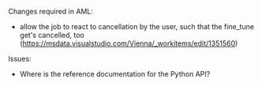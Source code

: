 Changes required in AML:
- allow the job to react to cancellation by the user, such that the fine_tune get's cancelled, too (https://msdata.visualstudio.com/Vienna/_workitems/edit/1351560)


Issues:
- Where is the reference documentation for the Python API?